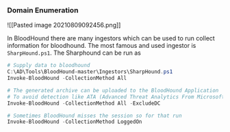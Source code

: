 ### Domain Enumeration
![[Pasted image 20210809092456.png]]

In BloodHound there are many ingestors which can be used to run collect information for bloodhound. The most famous and used ingestor is `SharpHound.ps1`. The Sharphound can be run as
```powershell
# Supply data to bloodhound
C:\AD\Tools\BloodHound-master\Ingestors\SharpHound.ps1
Invoke-BloodHound -CollectionMethod All

# The generated archive can be uploaded to the BloodHound Application
# To avoid detection like ATA (Advanced Threat Analytics From Microsoft)
Invoke-BloodHound -CollectionMethod All -ExcludeDC

# Sometimes BloodHound misses the session so for that run
Invoke-BloodHound -CollectionMethod LoggedOn 
```
